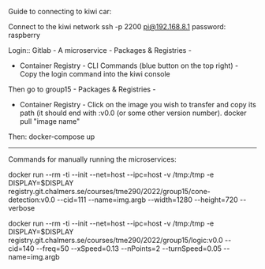 Guide to connecting to kiwi car:

Connect to the kiwi network
ssh -p 2200 pi@192.168.8.1
password: raspberry

Login:: Gitlab - A microservice - Packages & Registries - 
- Container Registry - CLI Commands (blue button on the top right) - Copy the login command into the kiwi console

Then go to group15 - Packages & Registries - 
- Container Registry - Click on the image you wish to transfer and copy its path (it should end with :v0.0 (or some other version number).
docker pull "image name"

Then: docker-compose up

--------------------------------

Commands for manually running the microservices:

docker run --rm -ti --init --net=host --ipc=host -v /tmp:/tmp -e DISPLAY=$DISPLAY registry.git.chalmers.se/courses/tme290/2022/group15/cone-detection:v0.0 --cid=111 --name=img.argb --width=1280 --height=720 --verbose

docker run --rm -ti --init --net=host --ipc=host -v /tmp:/tmp -e DISPLAY=$DISPLAY registry.git.chalmers.se/courses/tme290/2022/group15/logic:v0.0 --cid=140 --freq=50 --xSpeed=0.13 --nPoints=2 --turnSpeed=0.05 --name=img.argb
